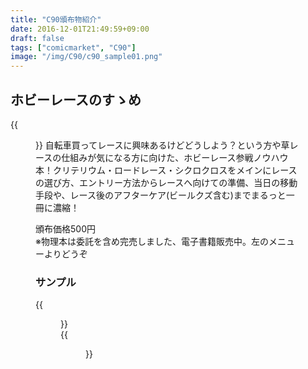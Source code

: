 ```yaml
---
title: "C90頒布物紹介"
date: 2016-12-01T21:49:59+09:00
draft: false
tags: ["comicmarket", "C90"]
image: "/img/C90/c90_sample01.png"
---
```

## ホビーレースのすゝめ
{{<figure src="/img/c90/c90_sample01.png" width="30%">}}
自転車買ってレースに興味あるけどどうしよう？という方や草レースの仕組みが気になる方に向けた、ホビーレース参戦ノウハウ本！クリテリウム・ロードレース・シクロクロスをメインにレースの選び方、エントリー方法からレースへ向けての準備、当日の移動手段や、レース後のアフターケア(ビールクズ含む)までまるっと一冊に濃縮！

頒布価格500円\
※物理本は委託を含め完売しました、電子書籍販売中。左のメニューよりどうぞ

### サンプル
{{<figure src="/img/C90/c90_sample02.png" width="30%">}}
\
{{<figure src="/img/C90/c90_sample03.jpg" width="30%">}}